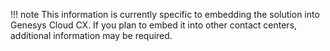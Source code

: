 !!! note
    This information is currently specific to embedding the solution into Genesys Cloud CX. If you plan to embed it into other contact centers, additional information may be required.